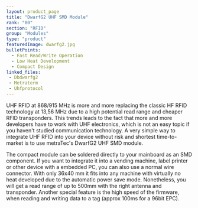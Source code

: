 ```yaml
---
layout: product_page
title: "DwarfG2 UHF SMD Module"
rank: "80"
section: "RFID"
group: "Modules"
type: "product"
featuredImage: dwarfg2.jpg
bulletPoints:
  - Fast Read/Write Operation
  - Low Heat Development
  - Compact Design
linked_files:
 - Dbdwarfg2
 - Metraterm
 - Uhfprotocol
---
```

UHF RFID at 868/915 MHz is more and more replacing the classic HF RFID technology at 13,56 MHz due to a high potential read range and cheaper RFID transponders. This trends leads to the fact that more and more developers have to work with UHF electronics, which is not an easy topic if you haven't studied communication technology. A very simple way to integrate UHF RFID into your device without risk and shortest time-to-market is to use metraTec's DwarfG2 UHF SMD module.

The compact module can be soldered directly to your mainboard as an SMD component. If you want to integrate it into a vending machine, label printer or other device with a embedded PC, you can also use a normal wire connector. With only 36x40 mm it fits into any machine with virtually no heat developed due to the automatic power save mode. Nonetheless, you will get a read range of up to 500mm with the right antenna and transponder. Another special feature is the high speed of the firmware, when reading and writing data to a tag (approx 100ms for a 96bit EPC).
